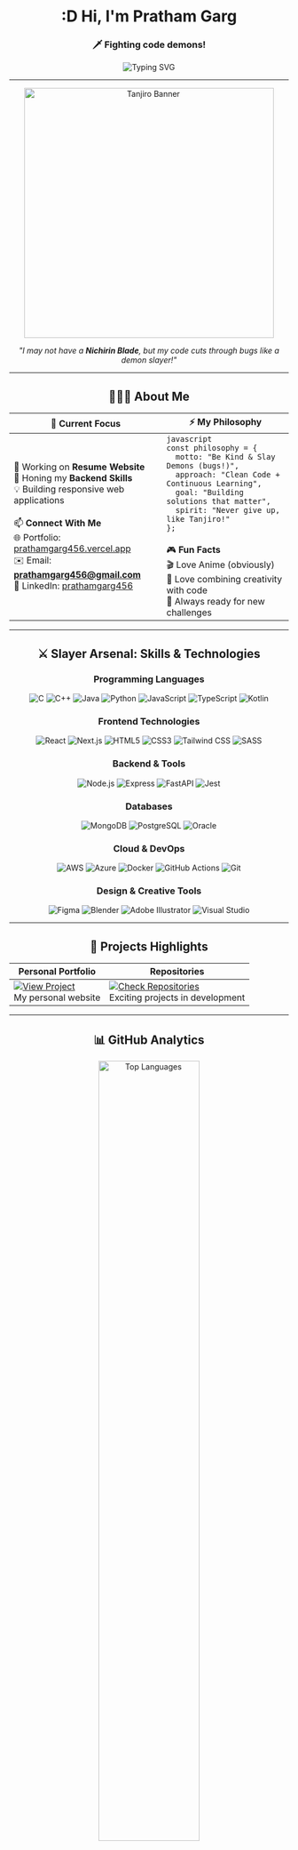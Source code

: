 <div align="center">
  
# :D Hi, I'm **Pratham Garg**
### 🗡️ Fighting code demons!

<picture>
  <source media="(prefers-color-scheme: dark)" srcset="https://readme-typing-svg.herokuapp.com?font=Fira+Code&size=22&duration=3000&pause=1000&color=ffffff&center=true&vCenter=true&width=600&lines=Full+Stack+Developer;Demon+Slayer+of+Bugs;Always+Learning+New+Technologies;Building+Amazing+Web+Experiences">
  <source media="(prefers-color-scheme: light)" srcset="https://readme-typing-svg.herokuapp.com?font=Fira+Code&size=22&duration=3000&pause=1000&color=000000&center=true&vCenter=true&width=600&lines=Full+Stack+Developer;Demon+Slayer+of+Bugs;Always+Learning+New+Technologies;Building+Amazing+Web+Experiences">
  <img src="https://readme-typing-svg.herokuapp.com?font=Fira+Code&size=22&duration=3000&pause=1000&color=333333&center=true&vCenter=true&width=600&lines=Full+Stack+Developer;Demon+Slayer+of+Bugs;Always+Learning+New+Technologies;Building+Amazing+Web+Experiences" alt="Typing SVG" />
</picture>

</div>

---

<div align="center">
  <img src="https://giffiles.alphacoders.com/219/219867.gif" alt="Tanjiro Banner" width="450"/>
</div>

<div align="center">
  
 *"I may not have a **Nichirin Blade**, but my code cuts through bugs like a demon slayer!"*

</div>

---

<div align="center">
  
## 🧑🏻‍🦱 **About Me**
  
</div>

<div align="center">

| 🔭 **Current Focus** | ⚡ **My Philosophy** |
|---|---|
| 🎯 Working on **Resume Website**<br/>🌱 Honing my **Backend Skills**<br/>💡 Building responsive web applications<br/><br/>📫 **Connect With Me**<br/>🌐 Portfolio: [prathamgarg456.vercel.app](https://prathamgarg456.vercel.app/)<br/>✉️ Email: **prathamgarg456@gmail.com**<br/>💼 LinkedIn: [prathamgarg456](https://linkedin.com/in/prathamgarg456) | ```javascript```<br/>```const philosophy = {```<br/>```  motto: "Be Kind & Slay Demons (bugs!)",```<br/>```  approach: "Clean Code + Continuous Learning",```<br/>```  goal: "Building solutions that matter",```<br/>```  spirit: "Never give up, like Tanjiro!"```<br/>```};```<br/><br/>🎮 **Fun Facts**<br/>🎬 Love Anime (obviously)<br/>🎨 Love combining creativity with code<br/>🌟 Always ready for new challenges |

</div>

---

<div align="center">
  
## **⚔️ Slayer Arsenal: Skills & Technologies**
  
</div>

<div align="center">
  
### **Programming Languages**
  
![C](https://img.shields.io/badge/C-A8B9CC?style=for-the-badge&logo=c&logoColor=white)
![C++](https://img.shields.io/badge/C++-00599C?style=for-the-badge&logo=c%2B%2B&logoColor=white)
![Java](https://img.shields.io/badge/Java-007396?style=for-the-badge&logo=openjdk&logoColor=white)
![Python](https://img.shields.io/badge/Python-3776AB?style=for-the-badge&logo=python&logoColor=white)
![JavaScript](https://img.shields.io/badge/JavaScript-F7DF1E?style=for-the-badge&logo=javascript&logoColor=black)
![TypeScript](https://img.shields.io/badge/TypeScript-3178C6?style=for-the-badge&logo=typescript&logoColor=white)
![Kotlin](https://img.shields.io/badge/Kotlin-0095D5?style=for-the-badge&logo=kotlin&logoColor=white)

### **Frontend Technologies**
  
![React](https://img.shields.io/badge/React-61DAFB?style=for-the-badge&logo=react&logoColor=black)
![Next.js](https://img.shields.io/badge/Next.js-000000?style=for-the-badge&logo=next.js&logoColor=white)
![HTML5](https://img.shields.io/badge/HTML5-E34F26?style=for-the-badge&logo=html5&logoColor=white)
![CSS3](https://img.shields.io/badge/CSS3-1572B6?style=for-the-badge&logo=css3&logoColor=white)
![Tailwind CSS](https://img.shields.io/badge/Tailwind%20CSS-38B2AC?style=for-the-badge&logo=tailwind-css&logoColor=white)
![SASS](https://img.shields.io/badge/SASS-CC6699?style=for-the-badge&logo=sass&logoColor=white)

### **Backend & Tools**
  
![Node.js](https://img.shields.io/badge/Node.js-339933?style=for-the-badge&logo=node.js&logoColor=white)
![Express](https://img.shields.io/badge/Express-404D59?style=for-the-badge&logo=express&logoColor=white)
![FastAPI](https://img.shields.io/badge/FastAPI-009688?style=for-the-badge&logo=fastapi&logoColor=white)
![Jest](https://img.shields.io/badge/Jest-C21325?style=for-the-badge&logo=jest&logoColor=white)

### **Databases**
  
![MongoDB](https://img.shields.io/badge/MongoDB-47A248?style=for-the-badge&logo=mongodb&logoColor=white)
![PostgreSQL](https://img.shields.io/badge/PostgreSQL-336791?style=for-the-badge&logo=postgresql&logoColor=white)
![Oracle](https://img.shields.io/badge/Oracle-F80000?style=for-the-badge&logo=oracle&logoColor=white)

### **Cloud & DevOps**
  
![AWS](https://img.shields.io/badge/AWS-232F3E?style=for-the-badge&logo=amazon-aws&logoColor=white)
![Azure](https://img.shields.io/badge/Azure-0078D4?style=for-the-badge&logo=microsoftazure&logoColor=white)
![Docker](https://img.shields.io/badge/Docker-2496ED?style=for-the-badge&logo=docker&logoColor=white)
![GitHub Actions](https://img.shields.io/badge/GitHub_Actions-2088FF?style=for-the-badge&logo=github-actions&logoColor=white)
![Git](https://img.shields.io/badge/Git-F05032?style=for-the-badge&logo=git&logoColor=white)

### **Design & Creative Tools**
  
![Figma](https://img.shields.io/badge/Figma-F24E1E?style=for-the-badge&logo=figma&logoColor=white)
![Blender](https://img.shields.io/badge/Blender-F5792A?style=for-the-badge&logo=blender&logoColor=white)
![Adobe Illustrator](https://img.shields.io/badge/Adobe%20Illustrator-FF9A00?style=for-the-badge&logo=adobe%20illustrator&logoColor=white)
![Visual Studio](https://img.shields.io/badge/Visual%20Studio-5C2D91?style=for-the-badge&logo=visual-studio&logoColor=white)

</div>

---

<div align="center">
  
## **🚀 Projects Highlights**

| **Personal Portfolio** | **Repositories** |
|---|---|
| [![View Project](https://img.shields.io/badge/View%20Project-2E8B57?style=for-the-badge&logo=vercel&logoColor=white)](https://prathamgarg456.vercel.app/)<br/>My personal website | [![Check Repositories](https://img.shields.io/badge/Check%20Repositories-333333?style=for-the-badge&logo=github&logoColor=white)](https://github.com/pratham-garg-456?tab=repositories)<br/>Exciting projects in development |

</div>

---

<div align="center">
  
## **📊 GitHub Analytics**
  
<img width="60%" src="https://github-readme-stats.vercel.app/api/top-langs/?username=pratham-garg-456&layout=compact&theme=radical&hide_border=true&bg_color=0D1117&title_color=2E8B57&text_color=FFFFFF&border_color=2E8B57" alt="Top Languages"/>

<p align="center">
  <img width="49%" src="https://github-readme-stats.vercel.app/api?username=pratham-garg-456&show_icons=true&theme=radical&hide_border=true&bg_color=0D1117&title_color=2E8B57&icon_color=228B22&text_color=FFFFFF&border_color=2E8B57" alt="GitHub Stats"/>
  <img width="49%" src="https://github-readme-streak-stats.herokuapp.com/?user=pratham-garg-456&theme=radical&hide_border=true&background=0D1117&stroke=2E8B57&ring=228B22&fire=32CD32&currStreakLabel=2E8B57&border=2E8B57" alt="GitHub Streak"/>
</p>

<img src="https://github-readme-activity-graph.vercel.app/graph?username=pratham-garg-456&theme=merko&hide_border=true&bg_color=0D1117&color=2E8B57&line=228B22&point=32CD32" alt="GitHub Activity Graph"/>

</div>

---

<div align="center">
  
## **👀 Profile Views & Social**
  
![Profile Views](https://komarev.com/ghpvc/?username=pratham-garg-456&color=2E8B57&style=for-the-badge&label=PROFILE+VIEWS)

[![LinkedIn](https://img.shields.io/badge/LinkedIn-0077B5?style=for-the-badge&logo=linkedin&logoColor=white)](https://linkedin.com/in/prathamgarg456)
[![Portfolio](https://img.shields.io/badge/Portfolio-2E8B57?style=for-the-badge&logo=google-chrome&logoColor=white)](https://prathamgarg456.vercel.app/)
[![Email](https://img.shields.io/badge/Email-D14836?style=for-the-badge&logo=gmail&logoColor=white)](mailto:prathamgarg456@gmail.com)

</div>

---

<div align="center">
  
## **💭 Final Words**

 ### *"Success is not final, failure is not fatal: it is the courage to continue that counts."*
 **— Winston Churchill**


---
**Thanks for visiting! ⭐ Star some repositories if you find them interesting!**

---
</div>
